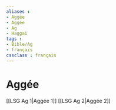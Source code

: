 ```yaml
---
aliases : 
- Aggée
- Aggée
- Ag
- Haggai
tags : 
- Bible/Ag
- français
cssclass : français
---
```


# Aggée

[[LSG Ag 1|Aggée 1]]
[[LSG Ag 2|Aggée 2]]
